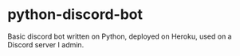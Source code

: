 # python-discord-bot
Basic discord bot written on Python, deployed on Heroku, used on a Discord server I admin.
